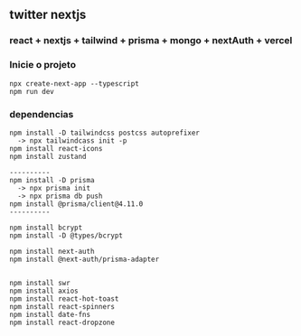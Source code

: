 ## twitter nextjs

### react + nextjs + tailwind + prisma + mongo + nextAuth + vercel

### Inicie o projeto
```
npx create-next-app --typescript
npm run dev

```

### dependencias 
```
npm install -D tailwindcss postcss autoprefixer
  -> npx tailwindcass init -p
npm install react-icons
npm install zustand

----------
npm install -D prisma
  -> npx prisma init
  -> npx prisma db push
npm install @prisma/client@4.11.0
----------

npm install bcrypt
npm install -D @types/bcrypt

npm install next-auth
npm install @next-auth/prisma-adapter


npm install swr
npm install axios
npm install react-hot-toast
npm install react-spinners
npm install date-fns
npm install react-dropzone
```


